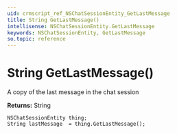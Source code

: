 ```yaml
---
uid: crmscript_ref_NSChatSessionEntity_GetLastMessage
title: String GetLastMessage()
intellisense: NSChatSessionEntity.GetLastMessage
keywords: NSChatSessionEntity, GetLastMessage
so.topic: reference
---
```


# String GetLastMessage()

A copy of the last message in the chat session

**Returns:** String

```crmscript
NSChatSessionEntity thing;
String lastMessage  = thing.GetLastMessage();
```

